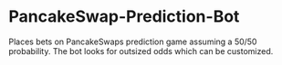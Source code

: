 # PancakeSwap-Prediction-Bot
Places bets on PancakeSwaps prediction game assuming a 50/50 probability. The bot looks for outsized odds which can be customized. 
